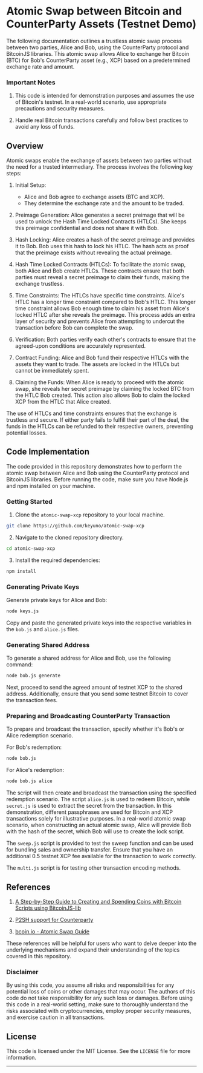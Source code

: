 # Atomic Swap between Bitcoin and CounterParty Assets (Testnet Demo)

The following documentation outlines a trustless atomic swap process between two parties, Alice and Bob, using the CounterParty protocol and BitcoinJS libraries. This atomic swap allows Alice to exchange her Bitcoin (BTC) for Bob's CounterParty asset (e.g., XCP) based on a predetermined exchange rate and amount.

### Important Notes

1. This code is intended for demonstration purposes and assumes the use of Bitcoin's testnet. In a real-world scenario, use appropriate precautions and security measures.

2. Handle real Bitcoin transactions carefully and follow best practices to avoid any loss of funds.

## Overview

Atomic swaps enable the exchange of assets between two parties without the need for a trusted intermediary. The process involves the following key steps:

1. Initial Setup:
   - Alice and Bob agree to exchange assets (BTC and XCP).
   - They determine the exchange rate and the amount to be traded.

2. Preimage Generation: Alice generates a secret preimage that will be used to unlock the Hash Time Locked Contracts (HTLCs). She keeps this preimage confidential and does not share it with Bob.

3. Hash Locking: Alice creates a hash of the secret preimage and provides it to Bob. Bob uses this hash to lock his HTLC. The hash acts as proof that the preimage exists without revealing the actual preimage.

4. Hash Time Locked Contracts (HTLCs): To facilitate the atomic swap, both Alice and Bob create HTLCs. These contracts ensure that both parties must reveal a secret preimage to claim their funds, making the exchange trustless.

5. Time Constraints: The HTLCs have specific time constraints. Alice's HTLC has a longer time constraint compared to Bob's HTLC. This longer time constraint allows Bob enough time to claim his asset from Alice's locked HTLC after she reveals the preimage. This process adds an extra layer of security and prevents Alice from attempting to undercut the transaction before Bob can complete the swap.

6. Verification: Both parties verify each other's contracts to ensure that the agreed-upon conditions are accurately represented.

7. Contract Funding: Alice and Bob fund their respective HTLCs with the assets they want to trade. The assets are locked in the HTLCs but cannot be immediately spent.

8. Claiming the Funds: When Alice is ready to proceed with the atomic swap, she reveals her secret preimage by claiming the locked BTC from the HTLC Bob created. This action also allows Bob to claim the locked XCP from the HTLC that Alice created.

The use of HTLCs and time constraints ensures that the exchange is trustless and secure. If either party fails to fulfill their part of the deal, the funds in the HTLCs can be refunded to their respective owners, preventing potential losses.


## Code Implementation

The code provided in this repository demonstrates how to perform the atomic swap between Alice and Bob using the CounterParty protocol and BitcoinJS libraries. Before running the code, make sure you have Node.js and npm installed on your machine.

### Getting Started

1. Clone the `atomic-swap-xcp` repository to your local machine.

```bash
git clone https://github.com/keyuno/atomic-swap-xcp
```

2. Navigate to the cloned repository directory.

```bash
cd atomic-swap-xcp
```

3. Install the required dependencies:

```bash
npm install
```

### Generating Private Keys

Generate private keys for Alice and Bob: 

```bash
node keys.js
```
Copy and paste the generated private keys into the respective variables in the `bob.js` and `alice.js` files.


### Generating Shared Address

To generate a shared address for Alice and Bob, use the following command:

```bash
node bob.js generate
```

Next, proceed to send the agreed amount of testnet XCP to the shared address. Additionally, ensure that you send some testnet Bitcoin to cover the transaction fees.


### Preparing and Broadcasting CounterParty Transaction

To prepare and broadcast the transaction, specify whether it's Bob's or Alice redemption scenario. 

For Bob's redemption:

```bash
node bob.js 
```

For Alice's redemption:

```bash
node bob.js alice
```

The script will then create and broadcast the transaction using the specified redemption scenario. The script `alice.js` is used to redeem Bitcoin, while `secret.js` is used to extract the secret from the transaction. In this demonstration, different passphrases are used for Bitcoin and XCP transactions solely for illustrative purposes. In a real-world atomic swap scenario, when constructing an actual atomic swap, Alice will provide Bob with the hash of the secret, which Bob will use to create the lock script.

The `sweep.js` script is provided to test the sweep function and can be used for bundling sales and ownership transfer. Ensure that you have an additional 0.5 testnet XCP fee available for the transaction to work correctly.

The `multi.js` script is for testing other transaction encoding methods.


## References

1. [A Step-by-Step Guide to Creating and Spending Coins with Bitcoin Scripts using BitcoinJS-lib](https://dev.to/eunovo/unlocking-the-power-of-p2wsh-a-step-by-step-guide-to-creating-and-spending-coins-with-bitcoin-scripts-using-bitcoinjs-lib-a7o)

2. [P2SH support for Counterparty](https://github.com/rubensayshi/counterparty-p2sh-demo)

3. [bcoin.io - Atomic Swap Guide](https://bcoin.io/guides/swaps.html)


These references will be helpful for users who want to delve deeper into the underlying mechanisms and expand their understanding of the topics covered in this repository.


### Disclaimer

By using this code, you assume all risks and responsibilities for any potential loss of coins or other damages that may occur. The authors of this code do not take responsibility for any such loss or damages. Before using this code in a real-world setting, make sure to thoroughly understand the risks associated with cryptocurrencies, employ proper security measures, and exercise caution in all transactions.

## License

This code is licensed under the MIT License. See the `LICENSE` file for more information.

---
